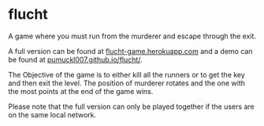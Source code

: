 # flucht
A game where you must run from the murderer and escape through the exit.

A full version can be found at [flucht-game.herokuapp.com](https://flucht-game.herokuapp.com)
and a demo can be found at [pumuckl007.github.io/flucht/](https://pumuckl007.github.io/flucht/).

The Objective of the game is to either kill all the runners or to get the key and then exit the level. The position of murderer
rotates and the one with the most points at the end of the game wins.

Please note that the full version can only be played together if the users are on the same local network.

